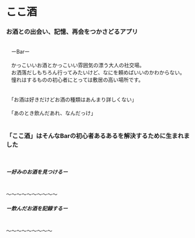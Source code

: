 # ここ酒 

### お酒との出会い、記憶、再会をつかさどるアプリ
 <br />
　ーBarー
 <br />
 <br />
　かっこいいお酒とかっこいい雰囲気の漂う大人の社交場。
 <br />
　お洒落だしもちろん行ってみたいけど、なにを頼めばいいのかわからない。
 <br />
　憧れはするものの初心者にとっては敷居の高い場所です。
 <br />
 <br />
 <br />
　「お酒は好きだけどお酒の種類はあんまり詳しくない」
 <br />
 <br />
　「あのとき飲んだあれ、なんだっけ」
 <br />
 <br />
 
### 「ここ酒」はそんなBarの初心者あるあるを解決するために生まれました
 <br />
 
##### ー好みのお酒を見つけるー
 <br />
〜〜〜〜〜〜〜〜〜〜
 <br />
 
##### ー飲んだお酒を記録するー
  <br />
 〜〜〜〜〜〜〜〜〜
  <br />





